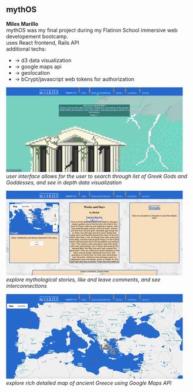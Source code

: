 
<h2>mythOS</h2>
<strong>Miles Marillo</strong>
<br/>
mythOS was my final project during my Flatiron School immersive web developement bootcamp.<br/>
uses React frontend, Rails API<br/>
additional techs:
<ul>
  <li> -> d3 data visualization </li>
  <li> -> google maps api </li>
  <li> -> geolocation </li>
  <li> -> bCrypt/javascript web tokens for authorization </li>
</ul>

![demo one](./mythosone.gif)
<br/><i>user interface allows for the user to search through list of Greek Gods and Goddesses, and see in depth data visualization</i><br/>


![demo three](./mythosstory.gif)
<br/><i>explore mythological stories, like and leave comments, and see interconnections</i>

![demo two](./mythosmap.gif)
<br/><i>explore rich detailed map of ancient Greece using Google Maps API</i>
